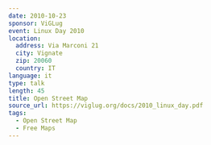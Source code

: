 ```yaml
---
date: 2010-10-23
sponsor: ViGLug
event: Linux Day 2010
location:
  address: Via Marconi 21
  city: Vignate
  zip: 20060
  country: IT
language: it
type: talk
length: 45
title: Open Street Map
source_url: https://viglug.org/docs/2010_linux_day.pdf
tags:
  - Open Street Map
  - Free Maps
---
```

